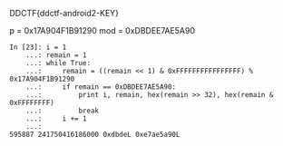 DDCTF{ddctf-android2-KEY}

p = 0x17A904F1B91290
mod = 0xDBDEE7AE5A90

```
In [23]: i = 1
    ...: remain = 1
    ...: while True:
    ...:     remain = ((remain << 1) & 0xFFFFFFFFFFFFFFFF) % 0x17A904F1B91290
    ...:     if remain == 0xDBDEE7AE5A90:
    ...:         print i, remain, hex(remain >> 32), hex(remain & 0xFFFFFFFF)
    ...:         break
    ...:     i += 1
    ...:
595887 241750416186000 0xdbdeL 0xe7ae5a90L
```